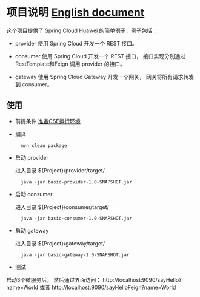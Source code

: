 # 项目说明  [English document](README.md)

这个项目提供了 Spring Cloud Huawei 的简单例子，例子包括：

* provider
  使用 Spring Cloud 开发一个 REST 接口。

* consumer
  使用 Spring Cloud 开发一个 REST 接口， 接口实现分別通过 RestTemplate和Feign 调用 provider 的接口。

* gateway
  使用 Spring Cloud Gateway 开发一个网关， 网关将所有请求转发到 consumer。

## 使用

* 前提条件
  [准备CSE运行环境](../CSE-ENV_CN.md)

* 编译

        mvn clean package

* 启动 provider

  进入目录 ${Project}/provider/target/

        java -jar basic-provider-1.0-SNAPSHOT.jar

* 启动 consumer

  进入目录 ${Project}/consumer/target/

        java -jar basic-consumer-1.0-SNAPSHOT.jar

* 启动 gateway

  进入目录 ${Project}/gateway/target/

        java -jar basic-gateway-1.0-SNAPSHOT.jar

* 测试

启动3个微服务后， 然后通过界面访问： http://localhost:9090/sayHello?name=World 或者 http://localhost:9090/sayHelloFeign?name=World

